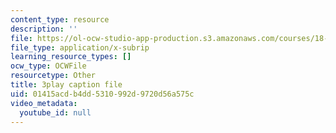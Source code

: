 ```yaml
---
content_type: resource
description: ''
file: https://ol-ocw-studio-app-production.s3.amazonaws.com/courses/18-06sc-linear-algebra-fall-2011/01415acdb4dd5310992d9720d56a575c_BaBoztM9Q1w.vtt
file_type: application/x-subrip
learning_resource_types: []
ocw_type: OCWFile
resourcetype: Other
title: 3play caption file
uid: 01415acd-b4dd-5310-992d-9720d56a575c
video_metadata:
  youtube_id: null
---
```

